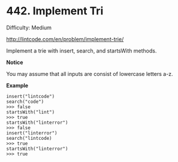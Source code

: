 # 442. Implement Tri

Difficulty: Medium

http://lintcode.com/en/problem/implement-trie/

Implement a trie with insert, search, and startsWith methods.

**Notice**  

You may assume that all inputs are consist of lowercase letters a-z.

**Example**  
``` 
insert("lintcode")
search("code")
>>> false
startsWith("lint")
>>> true
startsWith("linterror")
>>> false
insert("linterror")
search("lintcode)
>>> true
startsWith("linterror")
>>> true
```